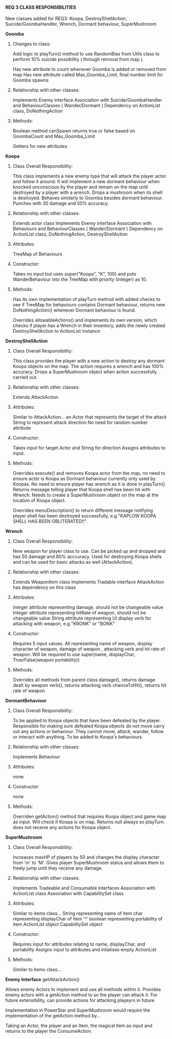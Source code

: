 #### REQ 3 CLASS RESPONSIBILITIES

New classes added for REQ3:
Koopa, DestroyShellAction, Suicide/GoombaHandler, Wrench, Dormant behaviour, SuperMushroom




**Goomba**
1. Changes to class:

    Add logic to playTurn() method to use RandomBias from Utils class to perform 10% suicide
    possibility ( through removal from map ).

    Has new attribute to count whenever Goomba is added or removed from map 
    Has new attribute called Max_Goomba_Limit, final number limit for Goomba spawns

2. Relationship with other classes:

    Implements Enemy interface
    Association with Suicide/GoombaHandler and BehaviourClasses ( Wander/Dormant )
    Dependency on ActionList class, DoNothingAction

3. Methods:

    Boolean method canSpawn returns true or false based on GoombaCount and Max_Goomba_Limit

    Getters for new attributes

**Koopa**
1. Class Overall Responsibility:

   This class implements a new enemy type that will attack the player actor and follow it around.
   It will implement a new dormant behaviour when knocked unconscious by the player and remain on
   the map until destroyed by a player with a wrench. Drops a mushroom when its shell is destroyed.
   Behaves similarly to Goomba besides dormant behaviour. Punches with 30 damage and 50% accuracy.

2. Relationship with other classes:

    Extends actor class
    Implements Enemy interface
    Association with Behaviours and BehaviourClasses ( Wander/Dormant )
    Dependency on ActionList class, DoNothingAction, DestroyShellAction

3. Attributes:

    TreeMap of Behaviours

4. Constructor:

    Takes no input but uses super("Koopa", "K", 100) and puts WanderBehaviour
    into the TreeMap with priority (Integer) as 10.

5. Methods:

    Has its own implementation of playTurn method with added checks to see if TreeMap for behaviours
    contains Dormant behaviour, returns new DoNothingAction() whenever Dormant behaviour is found.

    Overrides allowableActions() and implements its own version, which checks if player has
    a Wrench in their inventory, adds the newly created DestroyShellAction to ActionList instance


**DestroyShellAction**
1. Class Overall Responsibility:

    This class provides the player with a new action to destroy any dormant Koopa objects on the map.
    The action requires a wrench and has 100% accuracy. Drops a SuperMushroom object when action successfully
    carried out.

2. Relationship with other classes:

    Extends AttackAction

3. Attributes:

    Similar to AttackAction...
    an Actor that represents the target of the attack
    String to represent attack direction
    No need for random number attribute

4. Constructor:

    Takes input for target Actor and String for direction
    Assigns attributes to input.

5. Methods:

    Overrides execute() and removes Koopa actor from the map, no need to ensure actor is Koopa as Dormant behaviour
    currently only used by Koopas. No need to ensure player has wrench as it is done in playTurn(). Returns message telling player that Koopa shell has been hit with Wrench.
    Needs to create a SuperMushroom object on the map at the location of Koopa object.

   Overrides menuDescription() to return different message notifying player shell has been destroyed successfully,
   e.g "KAPLOW KOOPA SHELL HAS BEEN OBLITERATED!!".



**Wrench**
1. Class Overall Responsibility:

   New weapon for player class to use. Can be picked up and dropped and has 50 damage and 80% acccuracy.
   Used for destroying Koopa shells and can be used for basic attacks as well (AttackAction).

2. Relationship with other classes:

   Extends WeaponItem class
   Implements Tradable interface
   AttackAction has dependency on this class

3. Attributes:

   Integer attribute representing damage, should not be changeable value
   Integer attribute representing hitRate of weapon, should not be changeable value
   String attribute representing UI display verb for attacking with weapon, e.g "KRONK" or "BONK"

4. Constructor:

   Requires 5 input values. All representing name of weapon, display character of weapon, damage of weapon
   , attacking verb and hit rate of weapon.
   Will be required to use super(name, displayChar, True/False(weapon portability))

5. Methods:

   Overrides all methods from parent class
   damage(), returns damage dealt by weapon
   verb(), returns attacking verb
   chanceToHit(), returns hit rate of weapon


**DormantBehaviour**
1. Class Overall Responsibility:

   To be applied to Koopa objects that have been defeated by the player. Responsible for making sure
   defeated Koopa objects do not move carry out any actions or behaviour. They cannot move, attack, wander,
   follow or interact with anything. To be added to Koopa's behaviours.

2. Relationship with other classes:

   Implements Behaviour

3. Attributes:

   none

4. Constructor:

   none

5. Methods:

   Overriden getAction() method that requires Koopa object and game map as input. Will check if Koopa is on map.
   Returns null always so playTurn does not receive any actions for Koopa object.


**SuperMushroom**
1. Class Overall Responsibility:

   Increases maxHP of players by 50 and changes the display character from 'm' to 'M'. Gives player SuperMushroom
   status and allows them to freely jump until they receive any damage.

2. Relationship with other classes:

   Implements Tradeable and Consumable interfaces
   Association with ActionList class
   Association with CapabilitySet class

3. Attributes:

   Similar to items class...
   String representing name of item
   char representing displayChar of item '^'
   boolean representing portability of item
   ActionList object
   CapabilitySet object

4. Constructor: 

   Requires input for attributes relating to name, displayChar, and portability
   Assigns input to attributes and intialises empty ActionList

5. Methods:

   Similar to items class...

**Enemy Interface**
getAttackAction()

Allows enemy Actors to implement and use all methods within it.
Provides enemy actors with a getAction method to so the player can attack it. 
For future extensibility, can provide actions for attacking playeyrs in future.

Implementation in PowerStar and SuperMushroom would require the implementation of the getAction method by...

Taking an Actor, the player and an Item, the magical item as input and returns to the player
the ConsumeAction.




